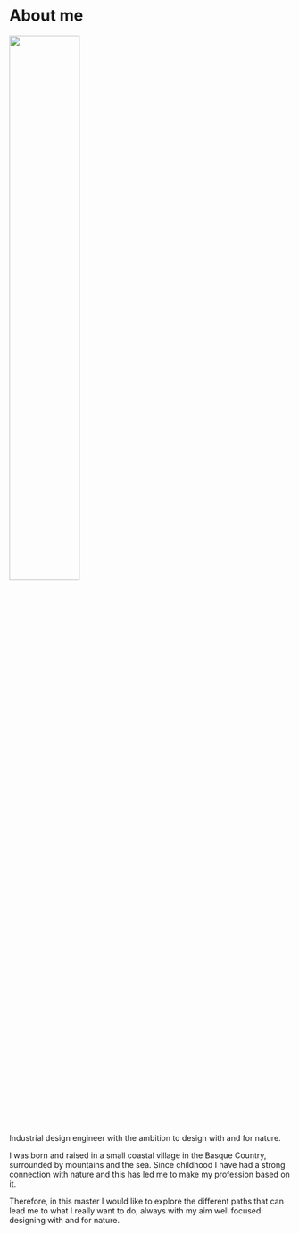 # About me

<img src="https://junebascaran.github.io/MDEF/images/About/IMG-1386.jpg" width=50% height=50%> 


Industrial design engineer with the ambition to design with and for nature.

I was born and raised in a small coastal village in the Basque Country, surrounded by mountains and the sea. Since childhood I have had a strong connection with nature and this has led me to make my profession based on it. 

Therefore, in this master I would like to explore the different paths that can lead me to what I really want to do, always with my aim well focused: designing with and for nature. 



